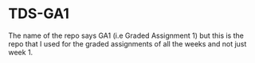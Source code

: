 # TDS-GA1
The name of the repo says GA1 (i.e Graded Assignment 1) but this is the repo that I used for the graded assignments of all the weeks and not just week 1.
